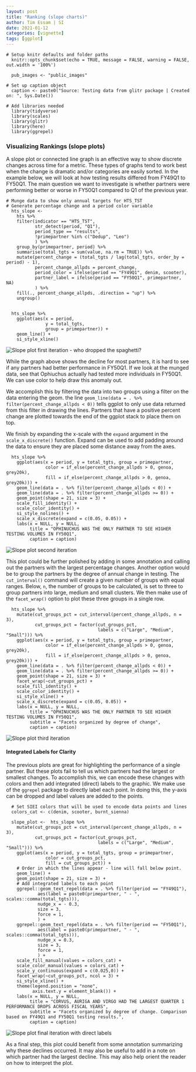 ```yaml
---
layout: post
title: "Ranking (slope charts)"
author: Tim Essam | SI
date: 2021-01-12
categories: [vignette]
tags: [ggplot]
---
```


```{r}
# Setup knitr defaults and folder paths
  knitr::opts_chunk$set(echo = TRUE, message = FALSE, warning = FALSE, out.width = '100%')
  
  pub_images <- "public_images"

# Set up caption object
  caption <- paste0("Source: Testing data from glitr package | Created on: ", Sys.Date())
  
# Add libraries needed
  library(tidyverse)
  library(scales)
  library(glitr)
  library(here)
  library(ggrepel)
```

### Visualizing Rankings (slope plots)

A slope plot or connected line graph is an effective way to show discrete changes across time for a metric. These types of graphs tend to work best when the change is dramatic and/or categories are easily sorted. In the example below, we will look at how testing results differed from FY49Q1 to FY50Q1. The main question we want to investigate is whether partners were performing better or worse in FY50Q1 compared to Q1 of the previous year.

```{r}
# Munge data to show only annual targets for HTS_TST
# Generate percentage change and a period color variable
  hts_slope <- 
    hts %>% 
    filter(indicator == "HTS_TST", 
           str_detect(period, "Q1"),
           period_type == "results", 
           !primepartner %in% c("Dedup", "Leo")
           ) %>% 
    group_by(primepartner, period) %>%
    summarise(total_tgts = sum(value, na.rm = TRUE)) %>% 
    mutate(percent_change = (total_tgts / lag(total_tgts, order_by = period) - 1),
           percent_change_allpds = percent_change,
           period_color = ifelse(period == "FY49Q1", denim, scooter), 
           partner_label = ifelse(period == "FY50Q1", primepartner, NA)
           ) %>% 
    fill(., percent_change_allpds, .direction = "up") %>% 
    ungroup() 

    
  hts_slope %>% 
    ggplot(aes(x = period, 
               y = total_tgts, 
               group = primepartner)) +
    geom_line() +
    si_style_xline()
```

![*Slope plot first iteration - who dropped the spaghetti?*](https://github.com/USAID-OHA-SI/pretty_in_grey40K/raw/main/examples/images/slope_plot_1.png "slope plot first iteration")

While the graph above shows the decline for most partners, it is hard to see if any partners had better performance in FY50Q1. If we look at the munged data, see that Ophiuchus actually had tested more individuals in FY50Q1. We can use color to help draw this anomaly out.

We accomplish this by filtering the data into two groups using a filter on the data entering the geom. the line `geom_line(data = . %>% filter(percent_change_allpds < 0))` tells ggplot to only use data returned from this filter in drawing the lines. Partners that have a positive percent change are plotted towards the end of the ggplot stack to place them on top.

We finish by expanding the x-scale with the `expand` argument in the `scale_x_discrete()` function. Expand can be used to add padding around the data to ensure they are placed some distance away from the axes.

```{r}
  hts_slope %>% 
    ggplot(aes(x = period, y = total_tgts, group = primepartner,
               color = if_else(percent_change_allpds > 0, genoa, grey20k),
               fill = if_else(percent_change_allpds > 0, genoa, grey20k))) +
    geom_line(data = . %>% filter(percent_change_allpds < 0)) +
    geom_line(data = . %>% filter(percent_change_allpds >= 0)) +
    geom_point(shape = 21, size = 3) +
    scale_fill_identity() +
    scale_color_identity() +
    si_style_nolines() +
    scale_x_discrete(expand = c(0.05, 0.05)) +
    labs(x = NULL, y = NULL,
         title = "OPHINUCHUS WAS THE ONLY PARTNER TO SEE HIGHER TESTING VOLUMES IN FY50Q1",
         caption = caption)
```

![Slope plot second iteration](https://github.com/USAID-OHA-SI/pretty_in_grey40K/raw/main/examples/images/slope_plot_2.png "slope plot second iteration")

This plot could be further polished by adding in some annotation and calling out the partners with the largest percentage changes. Another option would be to group the partners by the degree of annual change in testing. The `cut_interval()` command will create a given number of groups with equal ranges. Below, `n`, the number of groups to be calculated, is set to three to group partners into large, medium and small clusters. We then make use of the `facet_wrap()` option to plot these three groups in a single row.

```{r}
  hts_slope %>% 
    mutate(cut_groups_pct = cut_interval(percent_change_allpds, n = 3),
           cut_groups_pct = factor(cut_groups_pct, 
                                   labels = c("Large", "Medium", "Small"))) %>% 
    ggplot(aes(x = period, y = total_tgts, group = primepartner,
               color = if_else(percent_change_allpds > 0, genoa, grey20k),
               fill = if_else(percent_change_allpds > 0, genoa, grey20k))) +
    geom_line(data = . %>% filter(percent_change_allpds < 0)) +
    geom_line(data = . %>% filter(percent_change_allpds >= 0)) +
    geom_point(shape = 21, size = 3) +
    facet_wrap(~cut_groups_pct) +
    scale_fill_identity() +
    scale_color_identity() +
    si_style_xline() +
    scale_x_discrete(expand = c(0.05, 0.05)) +
    labs(x = NULL, y = NULL,
         title = "OPHINUCHUS WAS THE ONLY PARTNER TO SEE HIGHER TESTING VOLUMES IN FY50Q1",
         subtitle = "Facets organized by degree of change",
         caption = caption)
```

![Slope plot third iteration](https://github.com/USAID-OHA-SI/pretty_in_grey40K/raw/main/examples/images/slope_plot_3.png "slope plot third iteration")

#### Integrated Labels for Clarity

The previous plots are great for highlighting the performance of a single partner. But these plots fail to tell us which partners had the largest or smallest changes. To accomplish this, we can encode these changes with colors and then add integrated (direct) labels to the graphic. We make use of the `ggrepel` package to directly label each point. In doing this, the y-axis can be dropped and label values are added to the points.

```{r}
  # Set SIEI colors that will be used to encode data points and lines
  colors_cat <- c(denim, scooter, burnt_sienna)

  slope_plot <-  hts_slope %>% 
    mutate(cut_groups_pct = cut_interval(percent_change_allpds, n = 3),
           cut_groups_pct = factor(cut_groups_pct, 
                                   labels = c("Large", "Medium", "Small"))) %>% 
    ggplot(aes(x = period, y = total_tgts, group = primepartner,
               color = cut_groups_pct,
               fill = cut_groups_pct)) +
    # Order in which the lines appear - line will fall below point.
    geom_line() +
    geom_point(shape = 21, size = 3) +
    # Add integrated labels to each point
    ggrepel::geom_text_repel(data = . %>% filter(period == "FY49Q1"), 
            aes(label = paste0(primepartner, " - ", scales::comma(total_tgts))), 
            nudge_x = - 0.3,
            size = 3,
            force = 1,
            ) +
    ggrepel::geom_text_repel(data = . %>% filter(period == "FY50Q1"), 
            aes(label = paste0(primepartner, " - ", scales::comma(total_tgts))), 
            nudge_x = 0.3,
            size = 3, 
            force = 1,
            ) +
    scale_fill_manual(values = colors_cat) +
    scale_color_manual(values = colors_cat) +
    scale_y_continuous(expand = c(0.025,0)) +
    facet_wrap(~cut_groups_pct, ncol = 3) +
    si_style_xline() +
    theme(legend.position = "none",
          axis.text.y = element_blank()) + 
    labs(x = NULL, y = NULL,
         title = "CORVUS, AURIGA AND VIRGO HAD THE LARGEST QUARTER 1 PERFORMANCE DROPS ACROSS FISCAL YEARS",
         subtitle = "Facets organized by degree of change. Comparison based on FY49Q1 and FY50Q1 testing results.",
         caption = caption)

```

![Slope plot final iteration with direct labels](https://github.com/USAID-OHA-SI/pretty_in_grey40K/raw/main/examples/images/slope_plot_labeled.png "Slope plot final iteration with direct labels")

As a final step, this plot could benefit from some annotation summarizing why these declines occurred. It may also be useful to add in a note on which partner had the largest decline. This may also help orient the reader on how to interpret the plot.
